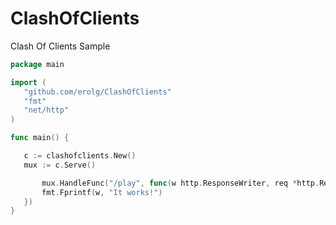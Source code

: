 # ClashOfClients
Clash Of Clients
 Sample
 ```go
package main

import (
	"github.com/erolg/ClashOfClients"
	"fmt"
	"net/http"
)

func main() {

	c := clashofclients.New()
	mux := c.Serve()

		mux.HandleFunc("/play", func(w http.ResponseWriter, req *http.Request) {
		fmt.Fprintf(w, "It works!")
	})
}
```
